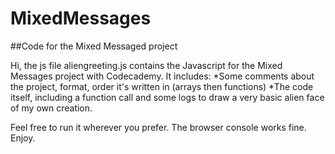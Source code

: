 # MixedMessages
##Code for the Mixed Messaged project

Hi, the js file aliengreeting.js contains the Javascript for the Mixed Messages project with Codecademy.
It includes:
*Some comments about the project, format, order it's written in (arrays then functions)
*The code itself, including a function call and some logs to draw a very basic alien face of my own creation.

Feel free to run it wherever you prefer. The browser console works fine.
Enjoy.
